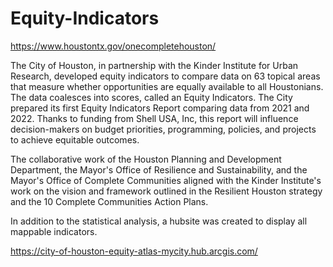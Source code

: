 # Equity-Indicators
https://www.houstontx.gov/onecompletehouston/

The City of Houston, in partnership with the Kinder Institute for Urban Research, developed equity indicators to compare data on 63 topical areas that measure whether opportunities are equally available to all Houstonians. The data coalesces into scores, called an Equity Indicators. The City prepared its first Equity Indicators Report comparing data from 2021 and 2022. Thanks to funding from Shell USA, Inc, this report will influence decision-makers on budget priorities, programming, policies, and projects to achieve equitable outcomes.

The collaborative work of the Houston Planning and Development Department, the Mayor's Office of Resilience and Sustainability, and the Mayor's Office of Complete Communities aligned with the Kinder Institute's work on the vision and framework outlined in the Resilient Houston strategy and the 10 Complete Communities Action Plans.

In addition to the statistical analysis, a hubsite was created to display all mappable indicators.

https://city-of-houston-equity-atlas-mycity.hub.arcgis.com/
